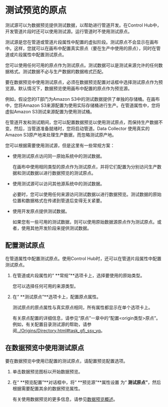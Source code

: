 # 测试预览的原点

测试源可以为数据预览提供测试数据，以帮助进行管道开发。在Control Hub中，开发管道片段时还可以使用测试源。运行管道时不使用测试原点。

测试源是您在管道或管道片段属性中配置的虚拟阶段。测试原点不会显示在画布中。这样，您就可以在画布中配置真实原点（要在生产中使用的原点），同时在管道或片段属性中配置测试原点。

您可以使用任何可用的原点作为测试原点。测试数据可以是测试来源允许的任何数据格式。测试数据不必与生产数据的数据格式匹配。

要在数据预览中使用测试原点，必须在数据预览配置对话框中选择测试原点作为预览源。默认情况下，数据预览使用画布中配置的原点作为预览源。

例如，假设您的IT部门为Amazon S3中的测试数据提供了单独的存储桶。在画布中，您将Amazon S3来源配置为使用实际存储桶进行生产。在管道属性中，您将虚拟Amazon S3测试来源配置为使用测试桶。

在管道开发和测试期间，您可以配置数据预览以使用测试原点，而保持生产数据不变。然后，当管道准备就绪时，您将启动管道。Data Collector 使用真实的Amazon S3原产地来处理生产数据，而忽略测试原产地。

您可以根据需要使用测试源，但是这里有一些常规方案：

- 使用测试原点访问同一原始系统中的测试数据。

  在画布中使用相同类型的原点作为测试原点，并将它们配置为分别访问生产数据和测试数据以进行数据预览的测试原点。

- 使用测试源可以访问其他源系统中的测试数据。

  必要时，您可以使用任何来源访问测试数据以进行数据预览。测试数据的原始位置和数据格式在传递到管道后变得无关紧要。

- 使用开发原点提供测试数据。

  如果您有一些可用的测试数据，则可以使用原始数据源原点作为测试原点。或者，使用其他开发阶段来提供测试数据。



## 配置测试原点

在管道属性中配置测试原点。使用Control Hub时，还可以在管道片段属性中配置测试原点。

1. 在管道或片段属性的“ **常规”**选项卡上，选择要使用的原始类型。

   您可以选择任何可用的来源类型。

2. 在“ **测试原点”**选项卡上，配置原点属性。

   测试原点的原点属性与真实原点相同，所有属性都显示在单个选项卡上。

   有关原点配置的详细信息，请参见“原点”一章中的“配置<origin类型>原点”。例如，有关配置目录测试源的帮助，请参阅[../Origins/Directory.html#task_gfj_ssv_yq](https://streamsets.com/documentation/controlhub/latest/help/datacollector/UserGuide/Origins/Directory.html#task_gfj_ssv_yq)。

## 在数据预览中使用测试原点

要在数据预览中使用已配置的测试原点，请配置预览配置选项。

1. 单击数据预览图标以开始数据预览。

2. 在“ **预览配置”**对话框中，将“ **预览源”**属性设置 为“ **测试原点”**，然后根据需要配置其余的数据预览属性。

   有关使用数据预览的更多信息，请参见[数据预览概述](https://streamsets.com/documentation/controlhub/latest/help/datacollector/UserGuide/Data_Preview/DataPreview_Title.html#concept_jtn_s3m_lq)。